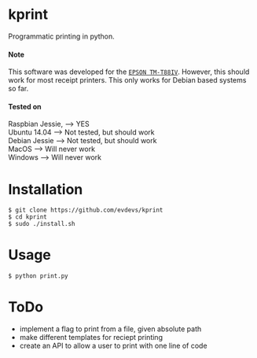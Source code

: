 # kprint

Programmatic printing in python. 

#### Note
This software was developed for the [`EPSON TM-T88IV`](http://www.epson.com.sg/epson_singapore/printers_and_all_in_ones/pos/product.page?product_name=Epson_TM-T88IV). However, this should work for most receipt printers. This only works for Debian based systems so far. 

#### Tested on

Raspbian Jessie,    --> YES   
Ubuntu 14.04        --> Not tested, but should work   
Debian Jessie       --> Not tested, but should work   
MacOS               --> Will never work   
Windows             --> Will never work   


# Installation

    $ git clone https://github.com/evdevs/kprint   
    $ cd kprint
    $ sudo ./install.sh
  
# Usage

    $ python print.py
  
# ToDo

- implement a flag to print from a file, given absolute path   
- make different templates for  reciept printing   
- create an API to allow a user to print with one line of code   
